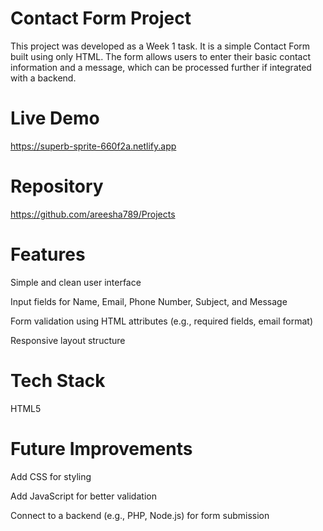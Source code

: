 # Contact Form Project

This project was developed as a Week 1 task. It is a simple Contact Form built using only HTML. The form allows users to enter their basic contact information and a message, which can be processed further if integrated with a backend.

# Live Demo

https://superb-sprite-660f2a.netlify.app

# Repository

https://github.com/areesha789/Projects

# Features

Simple and clean user interface

Input fields for Name, Email, Phone Number, Subject, and Message

Form validation using HTML attributes (e.g., required fields, email format)

Responsive layout structure

# Tech Stack

HTML5

# Future Improvements

Add CSS for styling

Add JavaScript for better validation

Connect to a backend (e.g., PHP, Node.js) for form submission
